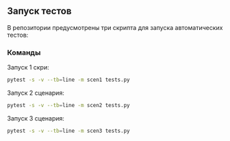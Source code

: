 ## Запуск тестов

В репозитории предусмотрены три скрипта для запуска автоматических тестов:

### Команды

Запуск 1 скри:

```bash
pytest -s -v --tb=line -m scen1 tests.py 
```
Запуск 2 сценария:

```bash
pytest -s -v --tb=line -m scen2 tests.py 
```
Запуск 3 сценария:

```bash
pytest -s -v --tb=line -m scen3 tests.py 
```

